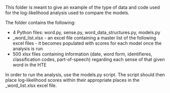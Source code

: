   
This folder is meant to give an example of the type of data and code used for the log-likelihood analysis used to compare the models. 

The folder contains the following:

  - 4 Python files: word.py, sense.py, word_data_structures.py, models.py
  - \_word_list.xlsx - an excel file containing a master list of the following excel files - it becomes populated with scores for each model once the analysis is run
  - 500 xlsx files containing information (date, word form, identifieres, classification codes, part-of-speech) regarding each sense of that given word in the HTE
  
  In order to run the analysis, use the models.py script. The script should then place log-likelihood scores within their appropriate places in the \_word_list.xlsx excel file.
